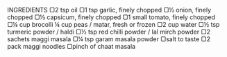INGREDIENTS
▢2 tsp oil
▢1 tsp garlic, finely chopped
▢½ onion, finely chopped
▢½ capsicum, finely chopped
▢1 small tomato, finely chopped
▢¼ cup brocolli
¼ cup peas / matar, fresh or frozen
▢2 cup water
▢½ tsp turmeric powder / haldi
▢½ tsp red chilli powder / lal mirch powder
▢2 sachets maggi masala
▢¼ tsp garam masala powder
▢salt to taste
▢2 pack maggi noodles
▢pinch of chaat masala